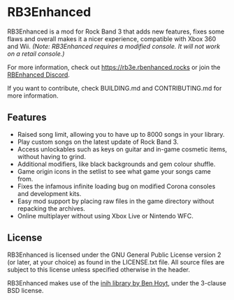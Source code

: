# RB3Enhanced

RB3Enhanced is a mod for Rock Band 3 that adds new features, fixes some flaws and overall makes it a nicer experience, compatible with Xbox 360 and Wii. _(Note: RB3Enhanced requires a modified console. It will not work on a retail console.)_

For more information, check out https://rb3e.rbenhanced.rocks or join the [RBEnhanced Discord](https://discord.gg/6rRUWXPYwb).

If you want to contribute, check BUILDING.md and CONTRIBUTING.md for more information.

## Features

* Raised song limit, allowing you to have up to 8000 songs in your library.
* Play custom songs on the latest update of Rock Band 3.
* Access unlockables such as keys on guitar and in-game cosmetic items, without having to grind.
* Additional modifiers, like black backgrounds and gem colour shuffle.
* Game origin icons in the setlist to see what game your songs came from.
* Fixes the infamous infinite loading bug on modified Corona consoles and development kits.
* Easy mod support by placing raw files in the game directory without repacking the archives.
* Online multiplayer without using Xbox Live or Nintendo WFC.

## License

RB3Enhanced is licensed under the GNU General Public License version 2 (or later, at your choice) as found in the LICENSE.txt file. All source files are subject to this license unless specified otherwise in the header.

RB3Enhanced makes use of the [inih library by Ben Hoyt](https://github.com/benhoyt/inih), under the 3-clause BSD license.
